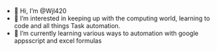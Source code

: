 - 👋 Hi, I’m @Wjl420
- 👀 I’m interested in keeping up with the computing world, learning to code and all things
     Task automation.
- 🌱 I’m currently learning various ways to automation with google appsscript and excel formulas

<!---
Wjl420/Wjl420 is a ✨ special ✨ repository because its `README.md` (this file) appears on your GitHub profile.
You can click the Preview link to take a look at your changes.
--->
